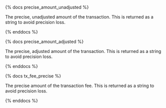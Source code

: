 {% docs precise_amount_unadjusted %}

The precise, unadjusted amount of the transaction. This is returned as a string to avoid precision loss.

{% enddocs %}

{% docs precise_amount_adjusted %}

The precise, adjusted amount of the transaction. This is returned as a string to avoid precision loss.

{% enddocs %}

{% docs tx_fee_precise %}

The precise amount of the transaction fee. This is returned as a string to avoid precision loss.

{% enddocs %}
